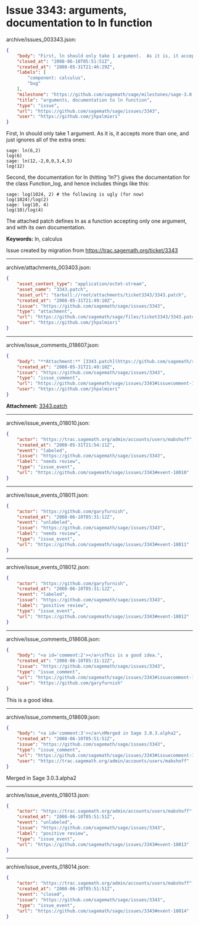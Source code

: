 # Issue 3343: arguments, documentation to ln function

archive/issues_003343.json:
```json
{
    "body": "First, ln should only take 1 argument.  As it is, it accepts more than one, and just ignores all of the extra ones:\n\n```\nsage: ln(6,2)\nlog(6)\nsage: ln(12,-2,0,0,3,4,5)\nlog(12)\n```\n\nSecond, the documentation for ln (hitting 'ln?') gives the documentation for the class Function_log, and hence includes things like this:\n\n```\nsage: log(1024, 2) # the following is ugly (for now)\nlog(1024)/log(2)\nsage: log(10, 4)\nlog(10)/log(4)\n```\n\nThe attached patch defines ln as a function accepting only one argument, and with its own documentation.\n\n\n**Keywords:** ln, calculus\n\nIssue created by migration from https://trac.sagemath.org/ticket/3343\n\n",
    "closed_at": "2008-06-10T05:51:51Z",
    "created_at": "2008-05-31T21:46:29Z",
    "labels": [
        "component: calculus",
        "bug"
    ],
    "milestone": "https://github.com/sagemath/sage/milestones/sage-3.0.3",
    "title": "arguments, documentation to ln function",
    "type": "issue",
    "url": "https://github.com/sagemath/sage/issues/3343",
    "user": "https://github.com/jhpalmieri"
}
```
First, ln should only take 1 argument.  As it is, it accepts more than one, and just ignores all of the extra ones:

```
sage: ln(6,2)
log(6)
sage: ln(12,-2,0,0,3,4,5)
log(12)
```

Second, the documentation for ln (hitting 'ln?') gives the documentation for the class Function_log, and hence includes things like this:

```
sage: log(1024, 2) # the following is ugly (for now)
log(1024)/log(2)
sage: log(10, 4)
log(10)/log(4)
```

The attached patch defines ln as a function accepting only one argument, and with its own documentation.


**Keywords:** ln, calculus

Issue created by migration from https://trac.sagemath.org/ticket/3343





---

archive/attachments_003403.json:
```json
{
    "asset_content_type": "application/octet-stream",
    "asset_name": "3343.patch",
    "asset_url": "tarball://root/attachments/ticket3343/3343.patch",
    "created_at": "2008-05-31T21:49:10Z",
    "issue": "https://github.com/sagemath/sage/issues/3343",
    "type": "attachment",
    "url": "https://github.com/sagemath/sage/files/ticket3343/3343.patch",
    "user": "https://github.com/jhpalmieri"
}
```



---

archive/issue_comments_018607.json:
```json
{
    "body": "**Attachment:** [3343.patch](https://github.com/sagemath/sage/files/ticket3343/3343.patch)",
    "created_at": "2008-05-31T21:49:10Z",
    "issue": "https://github.com/sagemath/sage/issues/3343",
    "type": "issue_comment",
    "url": "https://github.com/sagemath/sage/issues/3343#issuecomment-18607",
    "user": "https://github.com/jhpalmieri"
}
```

**Attachment:** [3343.patch](https://github.com/sagemath/sage/files/ticket3343/3343.patch)



---

archive/issue_events_018010.json:
```json
{
    "actor": "https://trac.sagemath.org/admin/accounts/users/mabshoff",
    "created_at": "2008-05-31T21:54:11Z",
    "event": "labeled",
    "issue": "https://github.com/sagemath/sage/issues/3343",
    "label": "needs review",
    "type": "issue_event",
    "url": "https://github.com/sagemath/sage/issues/3343#event-18010"
}
```



---

archive/issue_events_018011.json:
```json
{
    "actor": "https://github.com/garyfurnish",
    "created_at": "2008-06-10T05:31:12Z",
    "event": "unlabeled",
    "issue": "https://github.com/sagemath/sage/issues/3343",
    "label": "needs review",
    "type": "issue_event",
    "url": "https://github.com/sagemath/sage/issues/3343#event-18011"
}
```



---

archive/issue_events_018012.json:
```json
{
    "actor": "https://github.com/garyfurnish",
    "created_at": "2008-06-10T05:31:12Z",
    "event": "labeled",
    "issue": "https://github.com/sagemath/sage/issues/3343",
    "label": "positive review",
    "type": "issue_event",
    "url": "https://github.com/sagemath/sage/issues/3343#event-18012"
}
```



---

archive/issue_comments_018608.json:
```json
{
    "body": "<a id='comment:2'></a>\nThis is a good idea.",
    "created_at": "2008-06-10T05:31:12Z",
    "issue": "https://github.com/sagemath/sage/issues/3343",
    "type": "issue_comment",
    "url": "https://github.com/sagemath/sage/issues/3343#issuecomment-18608",
    "user": "https://github.com/garyfurnish"
}
```

<a id='comment:2'></a>
This is a good idea.



---

archive/issue_comments_018609.json:
```json
{
    "body": "<a id='comment:3'></a>\nMerged in Sage 3.0.3.alpha2",
    "created_at": "2008-06-10T05:51:51Z",
    "issue": "https://github.com/sagemath/sage/issues/3343",
    "type": "issue_comment",
    "url": "https://github.com/sagemath/sage/issues/3343#issuecomment-18609",
    "user": "https://trac.sagemath.org/admin/accounts/users/mabshoff"
}
```

<a id='comment:3'></a>
Merged in Sage 3.0.3.alpha2



---

archive/issue_events_018013.json:
```json
{
    "actor": "https://trac.sagemath.org/admin/accounts/users/mabshoff",
    "created_at": "2008-06-10T05:51:51Z",
    "event": "unlabeled",
    "issue": "https://github.com/sagemath/sage/issues/3343",
    "label": "positive review",
    "type": "issue_event",
    "url": "https://github.com/sagemath/sage/issues/3343#event-18013"
}
```



---

archive/issue_events_018014.json:
```json
{
    "actor": "https://trac.sagemath.org/admin/accounts/users/mabshoff",
    "created_at": "2008-06-10T05:51:51Z",
    "event": "closed",
    "issue": "https://github.com/sagemath/sage/issues/3343",
    "type": "issue_event",
    "url": "https://github.com/sagemath/sage/issues/3343#event-18014"
}
```
